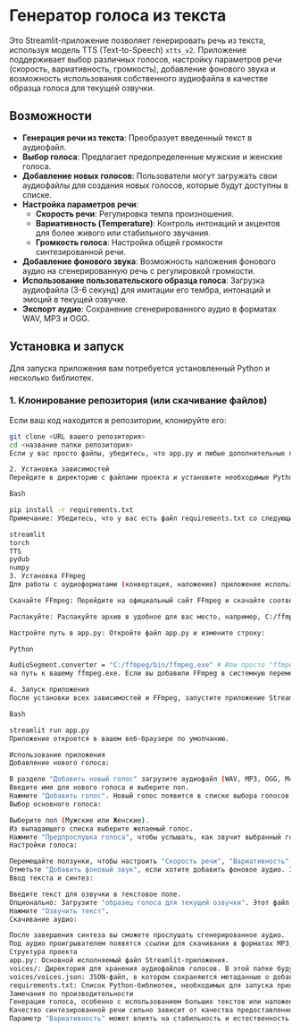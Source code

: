 # Генератор голоса из текста

Это Streamlit-приложение позволяет генерировать речь из текста, используя модель TTS (Text-to-Speech) `xtts_v2`. Приложение поддерживает выбор различных голосов, настройку параметров речи (скорость, вариативность, громкость), добавление фонового звука и возможность использования собственного аудиофайла в качестве образца голоса для текущей озвучки.

## Возможности

* **Генерация речи из текста**: Преобразует введенный текст в аудиофайл.
* **Выбор голоса**: Предлагает предопределенные мужские и женские голоса.
* **Добавление новых голосов**: Пользователи могут загружать свои аудиофайлы для создания новых голосов, которые будут доступны в списке.
* **Настройка параметров речи**:
    * **Скорость речи**: Регулировка темпа произношения.
    * **Вариативность (Temperature)**: Контроль интонаций и акцентов для более живого или стабильного звучания.
    * **Громкость голоса**: Настройка общей громкости синтезированной речи.
* **Добавление фонового звука**: Возможность наложения фонового аудио на сгенерированную речь с регулировкой громкости.
* **Использование пользовательского образца голоса**: Загрузка аудиофайла (3-6 секунд) для имитации его тембра, интонаций и эмоций в текущей озвучке.
* **Экспорт аудио**: Сохранение сгенерированного аудио в форматах WAV, MP3 и OGG.

## Установка и запуск

Для запуска приложения вам потребуется установленный Python и несколько библиотек.

### 1. Клонирование репозитория (или скачивание файлов)

Если ваш код находится в репозитории, клонируйте его:

```bash
git clone <URL вашего репозитория>
cd <название папки репозитория>
Если у вас просто файлы, убедитесь, что app.py и любые дополнительные папки (например, voices) находятся в одной директории.

2. Установка зависимостей
Перейдите в директорию с файлами проекта и установите необходимые Python-библиотеки:

Bash

pip install -r requirements.txt
Примечание: Убедитесь, что у вас есть файл requirements.txt со следующим содержимым:

streamlit
torch
TTS
pydub
numpy
3. Установка FFmpeg
Для работы с аудиоформатами (конвертация, наложение) приложение использует FFmpeg. Вам необходимо установить FFmpeg и указать путь к исполняемому файлу ffmpeg.exe в коде app.py.

Скачайте FFmpeg: Перейдите на официальный сайт FFmpeg и скачайте соответствующую вашей операционной системе версию.

Распакуйте: Распакуйте архив в удобное для вас место, например, C:/ffmpeg/.

Настройте путь в app.py: Откройте файл app.py и измените строку:

Python

AudioSegment.converter = "C:/ffmpeg/bin/ffmpeg.exe" # Или просто "ffmpeg", если он в PATH
на путь к вашему ffmpeg.exe. Если вы добавили FFmpeg в системную переменную PATH, можно оставить "ffmpeg".

4. Запуск приложения
После установки всех зависимостей и FFmpeg, запустите приложение Streamlit из командной строки:

Bash

streamlit run app.py
Приложение откроется в вашем веб-браузере по умолчанию.

Использование приложения
Добавление нового голоса:

В разделе "Добавить новый голос" загрузите аудиофайл (WAV, MP3, OGG, M4A).
Введите имя для нового голоса и выберите пол.
Нажмите "Добавить голос". Новый голос появится в списке выбора голосов.
Выбор основного голоса:

Выберите пол (Мужские или Женские).
Из выпадающего списка выберите желаемый голос.
Нажмите "Предпрослушка голоса", чтобы услышать, как звучит выбранный голос.
Настройки голоса:

Перемещайте ползунки, чтобы настроить "Скорость речи", "Вариативность" и "Громкость голоса".
Отметьте "Добавить фоновый звук", если хотите добавить фоновое аудио. Загрузите файл и настройте "Громкость фонового звука".
Ввод текста и синтез:

Введите текст для озвучки в текстовое поле.
Опционально: Загрузите "образец голоса для текущей озвучки". Этот файл будет использоваться для имитации тембра и интонаций в текущей генерации, переопределяя выбранный голос из списка.
Нажмите "Озвучить текст".
Скачивание аудио:

После завершения синтеза вы сможете прослушать сгенерированное аудио.
Под аудио проигрывателем появятся ссылки для скачивания в форматах MP3, WAV и OGG.
Структура проекта
app.py: Основной исполняемый файл Streamlit-приложения.
voices/: Директория для хранения аудиофайлов голосов. В этой папке будут храниться как предопределенные, так и добавленные пользователем голоса.
voices/voices.json: JSON-файл, в котором сохраняются метаданные о добавленных пользователем голосах.
requirements.txt: Список Python-библиотек, необходимых для запуска приложения.
Замечания по производительности
Генерация голоса, особенно с использованием больших текстов или наложением фонового звука, может занимать некоторое время.
Качество синтезированной речи сильно зависит от качества предоставленного образца голоса (если используется пользовательский образец).
Параметр "Вариативность" может влиять на стабильность и естественность речи. Экспериментируйте с ним, чтобы найти оптимальное значение.

